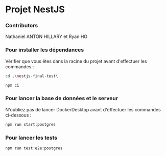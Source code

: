# Projet NestJS

### Contributors
Nathaniel ANTON HILLARY et Ryan HO

### Pour installer les dépendances
Vérifier que vous êtes dans la racine du projet avant d'effectuer les commandes :
```bash
cd .\nestjs-final-test\
```
```bash
npm ci
```

### Pour lancer la base de données et le serveur

N'oubliez pas de lancer DockerDesktop avant d'effectuer les commandes ci-dessous :

```bash
npm run start:postgres
```

### Pour lancer les tests
```bash
npm run test:e2e:postgres
```
